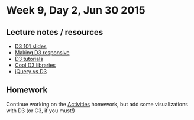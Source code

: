 # Week 9, Day 2, Jun 30 2015

## Lecture notes / resources

- [D3 101 slides](http://www.macwright.org/presentations/dcjq/)
- [Making D3 responsive](https://blog.safaribooksonline.com/2014/02/17/building-responsible-visualizations-d3-js/)
- [D3 tutorials](https://github.com/mbostock/d3/wiki/Tutorials)
- [Cool D3 libraries](https://github.com/wbkd/awesome-d3)
- [jQuery vs D3](http://blog.webkid.io/replacing-jquery-with-d3/)

## Homework

Continue working on the [Activities](https://github.com/tiyd-python-2015-05/stat-tracker) homework, but add some visualizations
with D3 (or C3, if you must!)